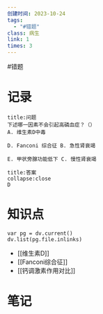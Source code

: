 ```yaml
---
创建时间: 2023-10-24
tags:
  - "#错题"
class: 病生
link: 1
times: 3
---
```

#错题


记录
==
```ad-question
title:问题
下述哪一因素不会引起高磷血症？（） 
A. 维生素D中毒

D. Fanconi 综合征 B. 急性肾衰竭

E. 甲状旁腺功能低下 C. 慢性肾衰竭
```

```ad-note
title:答案
collapse:close
D
```

知识点
==
```dataviewjs
var pg = dv.current()
dv.list(pg.file.inlinks)
```
- [[维生素D]]
- [[Fanconi综合征]]
- [[钙调激素作用对比]]

笔记
==